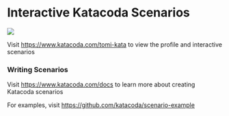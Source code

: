 # Interactive Katacoda Scenarios

[![](http://shields.katacoda.com/katacoda/tomi-kata/count.svg)](https://www.katacoda.com/tomi-kata "Get your profile on Katacoda.com")

Visit https://www.katacoda.com/tomi-kata to view the profile and interactive scenarios

### Writing Scenarios
Visit https://www.katacoda.com/docs to learn more about creating Katacoda scenarios

For examples, visit https://github.com/katacoda/scenario-example

